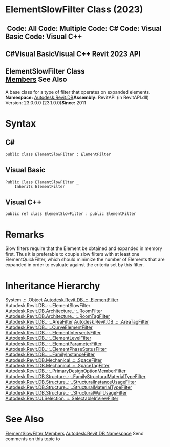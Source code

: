 # ElementSlowFilter Class (2023)

﻿
 Code: All Code: Multiple Code: C# Code: Visual Basic Code: Visual C++   
---  
C#Visual BasicVisual C++
Revit 2023 API  
---  
ElementSlowFilter Class  
[Members](ebf865ed-7b6f-623c-1dde-cbb981a5f22f.md "ElementSlowFilter Members") See Also  
---  
A base class for a type of filter that operates on expanded elements. 
**Namespace:** [Autodesk.Revit.DB](87546ba7-461b-c646-cbb1-2cb8f5bff8b2.md "Autodesk.Revit.DB Namespace")**Assembly:** RevitAPI (in RevitAPI.dll) Version: 23.0.0.0 (23.1.0.0)**Since:** 2011 
# Syntax
C#  
---  
```text
public class ElementSlowFilter : ElementFilter
```
  
Visual Basic  
---  
```text
Public Class ElementSlowFilter _
	Inherits ElementFilter
```
  
Visual C++  
---  
```text
public ref class ElementSlowFilter : public ElementFilter
```
  
# Remarks
Slow filters require that the Element be obtained and expanded in memory first. Thus it is preferable to couple slow filters with at least one ElementQuickFilter, which should minimize the number of Elements that are expanded in order to evaluate against the criteria set by this filter. 
# Inheritance Hierarchy
System..::..Object [Autodesk.Revit.DB..::..ElementFilter](b8b46cbf-9ecc-0745-ec53-c3c3b6510113.md "ElementFilter Class") Autodesk.Revit.DB..::..ElementSlowFilter [Autodesk.Revit.DB.Architecture..::..RoomFilter](356881b1-5ee4-621a-0379-965c3e6f6dcf.md "RoomFilter Class") [Autodesk.Revit.DB.Architecture..::..RoomTagFilter](24dc181b-f767-f32d-7ae4-2c41ff1ceba9.md "RoomTagFilter Class") [Autodesk.Revit.DB..::..AreaFilter](a13bb51e-5370-99ed-d212-bdd60297393d.md "AreaFilter Class") [Autodesk.Revit.DB..::..AreaTagFilter](23cb7fbc-e93c-e3ea-54ca-e17a82d4116c.md "AreaTagFilter Class") [Autodesk.Revit.DB..::..CurveElementFilter](d31574f5-4400-c4f9-04dd-4418c302e3c5.md "CurveElementFilter Class") [Autodesk.Revit.DB..::..ElementIntersectsFilter](b9e3bdcb-e85a-832d-0f51-312b3fd91cff.md "ElementIntersectsFilter Class") [Autodesk.Revit.DB..::..ElementLevelFilter](844e4928-e11a-563f-b1e4-d4d16b8bd76b.md "ElementLevelFilter Class") [Autodesk.Revit.DB..::..ElementParameterFilter](b0b40351-690c-eb5d-30c2-d4447a42fda1.md "ElementParameterFilter Class") [Autodesk.Revit.DB..::..ElementPhaseStatusFilter](7767020a-2564-2c46-689d-59c2abe6e777.md "ElementPhaseStatusFilter Class") [Autodesk.Revit.DB..::..FamilyInstanceFilter](ec0bdad7-e213-f22a-94ef-bc0fd96ac641.md "FamilyInstanceFilter Class") [Autodesk.Revit.DB.Mechanical..::..SpaceFilter](aefc66b3-bbf1-f66a-4901-953137e9c051.md "SpaceFilter Class") [Autodesk.Revit.DB.Mechanical..::..SpaceTagFilter](b552fa72-06b5-fee9-507e-2e97afe8241e.md "SpaceTagFilter Class") [Autodesk.Revit.DB..::..PrimaryDesignOptionMemberFilter](9d96ca9c-c89a-818c-44bb-63e5926b72fd.md "PrimaryDesignOptionMemberFilter Class") [Autodesk.Revit.DB.Structure..::..FamilyStructuralMaterialTypeFilter](964fd00d-21ec-b212-07b5-159c85bbc021.md "FamilyStructuralMaterialTypeFilter Class") [Autodesk.Revit.DB.Structure..::..StructuralInstanceUsageFilter](d75dfb58-cf2f-1d33-20f1-add1cedad770.md "StructuralInstanceUsageFilter Class") [Autodesk.Revit.DB.Structure..::..StructuralMaterialTypeFilter](8f1f6134-11dd-3c10-a4df-d11f30ee9ae8.md "StructuralMaterialTypeFilter Class") [Autodesk.Revit.DB.Structure..::..StructuralWallUsageFilter](43b4c666-5f81-bd42-dfb5-d1d86f517dee.md "StructuralWallUsageFilter Class") [Autodesk.Revit.UI.Selection..::..SelectableInViewFilter](4def5498-f47f-870c-ea25-0408b6603dac.md "SelectableInViewFilter Class")
# See Also
[ElementSlowFilter Members](ebf865ed-7b6f-623c-1dde-cbb981a5f22f.md "ElementSlowFilter Members")
[Autodesk.Revit.DB Namespace](87546ba7-461b-c646-cbb1-2cb8f5bff8b2.md "Autodesk.Revit.DB Namespace")
Send comments on this topic to 